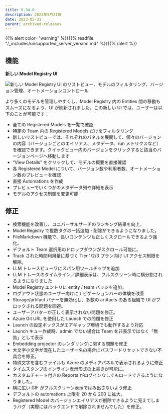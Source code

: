 ```yaml
---
title: 0.34.0
description: 2023年5月31日
date: 2023-05-31
parent: archived-releases
---
```


{{% alert color="warning" %}}{{% readfile "/_includes/unsupported_server_version.md" %}}{{% /alert %}}

## 機能

**********新しい Model Registry UI**********

![新しい Model Registry UI のリストビュー、モデルのフィルタリング、バージョン管理、オートメーションコントロール](https://github.com/wandb/server/assets/97066933/3fedbdb8-aa79-4fb6-aab8-bddd8899e8dc)

より多くのモデルを管理しやすくし、Model Registry 内の Entities 間の移動もスムーズになるよう、UI が刷新されました。この新しい UI では、ユーザーは以下のことが可能です：

- 全ての Registered Models を一覧で確認
- 特定の Team 内の Registered Models だけをフィルタリング
- 新しいリストビューでは、それぞれのパネルを展開して、個々のバージョンの内容（バージョンごとのエイリアス、メタデータ、run メトリクスなど）を確認できます。クイックビュー内のバージョンをクリックすると該当のバージョンページへ移動します
- “View Details” をクリックして、モデルの概要を直接確認
- 各 Registered Model について、バージョン数や利用者数、オートメーション数のプレビューを確認
- 直接 Automations を作成
- プレビューでいくつかのメタデータ列や詳細を表示
- モデルのアクセス制御を変更可能

## 修正

- 検索機能を改善し、ユニバーサルサーチのランキング結果を向上。
- Model Registry で複数タグの一括追加・削除ができるようになりました。
- FileMarkdown 機能で、長いコンテンツも正しくスクロールできるよう強化。
- デフォルト Team 選択用のドロップダウンがスクロール可能に。
- Track された時間利用量に基づく Tier 1/2/3 プラン向け UI アクセス制限を解除。
- LLM トレースビューワにスパン用ツールチップを追加
- LLM トレースのタイムライン／詳細表示は、フルスクリーン時に横分割されるようになりました
- Model Registry エントリに entity / team バッジを追加。
- ログアウト状態のユーザー向けにナビゲーションバーの体験を改善
- Storage/artifact バナーを無効化し、多数の artifacts のある組織で UI がブロックされる問題を回避。
- ユーザーアバターが正しく表示されない問題を修正。
- Azure Git URL を使用した Launch での問題を修正
- Launch の設定ボックスがエアギャップ環境でも動作するよう対応
- Launch キュー作成時、admin でない場合は Team を非表示ではなく「無効」として表示
- Embedding projector のレンダリングに関する問題を修正
- 大文字小文字が混在したユーザー名の場合にパスワードリセットできない不具合を修正。
- 特殊文字を含むファイルも Azure のメディアパネルで表示されるように修正
- タイムスタンプのインライン表示形式の上書きが可能に。
- カスタムチャート付きの Reports がログインなしでもロードできるようになりました。
- 横に広い GIF がフルスクリーン表示ではみ出さないよう修正
- デフォルトの automations 上限を 20 から 200 に拡大。
- Registered Model のバージョンエイリアスが削除できるように見えてしまうバグ（実際にはバックエンドで削除されませんでした）を修正。